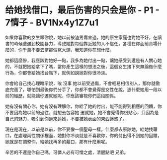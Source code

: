 # 给她找借口，最后伤害的只会是你 - P1 - 7情子 - BV1Nx4y1Z7u1

如果你喜歡的女生跟你說，她以前被渣男傷害過，她的原生家庭也對她不好，在讀書的時候遭遇到校園暴力，導致她對每個靠近她的人不信任，各種在你面前賣場什麼的，你千萬不要去當那個冤大頭，我知道你在想什麼。

她都這麼慘，我應該對她好一點，我多為她付出一點，讓她感受到還是有人關心她的，不就把她給拿下了嗎，當你產生這樣的想法之後，這個女生接下來無論做什麼行為，你都會給她找台階下，就例如說她對你很冷淡。

你會給自己找心理暗示說，唉 沒事 她以前受過傷，不會輕易相信別人，那你就徹底完蛋了，哪怕到最後你們分手了，你都不會覺得是女性在說，憑什麼她用一段以前的經歷，就能讓你遷就她呢，你應該審視你們這段關係。

她有沒有關心你，她有沒有理解你，你給了她的付出，能不能得到相應的回饋，你不要因為她以前的過往，就想去包容她 遷就她，她不會覺得你很貼心，只因為是自己的魅力，吸引到你過來舔她，不要被她表面的東西迷惑了。

現在是現在，以前是以前，你不要像一個聖母一樣，什麼都去原諒她，給她找藉口，在處理兩性關係裡面，她對你冷淡就是不喜歡你，你的付出得不到她的回饋，她就是在調整你，給她找再多的藉口，那有什麼用呢。

辛苦的不還是你自己嗎，可憐人必有可憎之處，清醒點吧 兄弟。